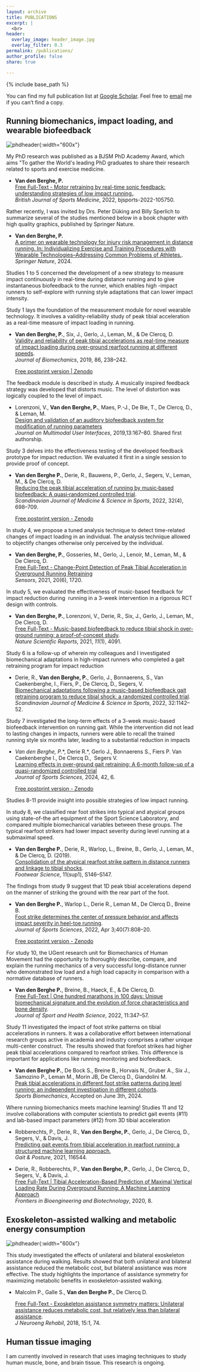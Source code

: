 ```yaml
---
layout: archive
title: PUBLICATIONS
excerpt: |
  <br>
header:
  overlay_image: header_image.jpg
  overlay_filter: 0.3
permalink: /publications/
author_profile: false
share: true

---
```


{% include base_path %}

You can find my full publication list at [Google Scholar‬](https://scholar.google.be/citations?hl=nl&user=sE7vYWcAAAAJ). Feel free to [email](mailto:pvandenberghe@mgb.org) me if you can’t find a copy.

## Running biomechanics, impact loading, and wearable biofeedback

![phdheader](/images/ESBimage.png){:width="600x"}

My PhD research was published as a BJSM PhD Academy Award, which aims "To gather the World's leading PhD graduates to share their research related to sports and exercise medicine.

- **Van den Berghe, P.** <br>
  [Free Full-Text - Motor retraining by real-time sonic feedback: understanding strategies of low impact running.](https://bjsm.bmj.com/content/bjsports/56/20/1196.full.pdf?ijkey=6Vv3uR75CwAYl52&keytype=ref). <br> *British Journal of Sports Medicine*, 2022, bjsports-2022-105750.

Rather recently, I was invited by Drs. Peter Düking and Billy Sperlich to summarize several of the studies mentioned below in a book chapter with high quality graphics, published by Springer Nature.

- **Van den Berghe, P.** <br>
  [A primer on wearable technology for injury risk management in distance running. In: Individualizing Exercise and Training Procedures with Wearable Technologies–Addressing Common Problems of Athletes.](https://doi.org/10.1007/978-3-031-45113-3). <br> *Springer Nature*, 2024.

Studies 1 to 5 concerned the development of a new strategy to measure impact continuously in real-time during distance running and to give instantaneous biofeedback to the runner, which enables high -impact runners to self-explore with running style adaptations that can lower impact intensity.

Study 1 lays the foundation of the measurement module for novel wearable technology. It involves a validity-reliability study of peak tibial acceleration as a real-time measure of impact loading in running.

- **Van den Berghe, P.**, Six, J., Gerlo, J., Leman, M., & De Clercq, D.<br>
  [Validity and reliability of peak tibial accelerations as real-time measure of impact loading during over-ground rearfoot running at different speeds](https://doi.org/10.1016/j.jbiomech.2019.01.039).<br> *Journal of Biomechanics*, 2019, 86, 238–242.
  
  [Free postprint version | Zenodo](https://zenodo.org/record/2581448)

The feedback module is described in study. A musically inspired feedback strategy was developed that distorts music. The level of distortion was logically coupled to the level of impact.

- Lorenzoni, V., **Van den Berghe, P.**, Maes, P.-J., De Bie, T., De Clercq, D., & Leman, M.<br>
  [Design and validation of an auditory biofeedback system for modification of running parameters](https://doi.org/10.1007/s12193-018-0283-1)<br> *Journal on Multimodal User Interfaces*, 2019,13:167–80. Shared first authorship.

Study 3 delves into the effectiveness testing of the developed feedback prototype for impact reduction. We evaluated it first in a single session to provide proof of concept.

- **Van den Berghe P.**, Derie, R., Bauwens, P., Gerlo, J., Segers, V., Leman, M., & De Clercq, D.<br>
  [Reducing the peak tibial acceleration of running by music‐based biofeedback: A quasi‐randomized controlled trial](https://doi.org/10.1111/sms.14123).<br> *Scandinavian Journal of Medicine & Science in Sports*, 2022, 32(4), 698–709.
  
  [Free postprint version - Zenodo](https://zenodo.org/record/7628341)

In study 4, we propose a tuned analysis technique to detect time-related changes of impact loading in an individual. The analysis technique allowed to objectify changes otherwise only perceived by the individual.

- **Van den Berghe, P.**, Gosseries, M., Gerlo, J., Lenoir, M., Leman, M., & De Clercq, D.<br>
  [Free Full-Text - Change-Point Detection of Peak Tibial Acceleration in Overground Running Retraining](https://doi.org/10.3390/s20061720) <br>*Sensors*, 2021, 20(6), 1720.

In study 5, we evaluated the effectiveness of music-based feedback for impact reduction during  running in a 3-week intervention in a rigorous RCT design with controls.

- **Van den Berghe, P.**, Lorenzoni, V., Derie, R., Six, J., Gerlo, J., Leman, M., De Clercq, D.<br>
  [Free Full-Text - Music-based biofeedback to reduce tibial shock in over-ground running: a proof-of-concept study](nature.com/articles/s41598-021-83538-w).<br> *Nature Scientific Reports*, 2021, *11*(1), 4091.

Study 6 is a follow-up of wherein my colleagues and I investigated biomechanical adaptations in high-impact runners who completed a gait retraining program for impact reduction

- Derie, R., **Van den Berghe, P.**, Gerlo, J., Bonnaerens, S., Van Caekenberghe, I., Fiers, P., De Clercq, D., Segers, V.<br>
  [Biomechanical adaptations following a music-based biofeedback gait retraining program to reduce tibial shock: a randomized controlled trial](https://doi.org/10.1111/sms.14162). <br>*Scandinavian Journal of Medicine & Science in Sports*, 2022, 32:1142–52.

Study 7 investigated the long-term effects of a 3-week music-based biofeedback intervention on running gait. While the intervention did not lead to lasting changes in impacts, runners were able to recall the trained running style six months later, leading to a substantial reduction in impacts

- **Van den Berghe, P*.**, Derie R.*, Gerlo J., Bonnaerens S., Fiers P. Van Caekenberghe I., De Clercq D.,  Segers V.<br>
  [Learning effects in over-ground gait retraining: A 6-month follow-up of a quasi-randomized controlled trial](https://doi.org/10.1080/02640414.2024.2323849) <br>*Journal of Sports Sciences*, 2024, 42, 6.
  
  [Free postprint version - Zenodo](https://zenodo.org/records/12122890?token=eyJhbGciOiJIUzUxMiJ9.eyJpZCI6ImQ5MmEzZDIyLTNkNzQtNDZmNC05MzVmLTA3ZjlmZTk1MzNlNSIsImRhdGEiOnt9LCJyYW5kb20iOiIxYzQ1ZjM2MjcyNjY2Yzc0ZTU5ZmNjMDA4MmJiMTk4MyJ9.G1pMMlg_Zsw-6-gxvso4xE627s_OtxtLSIOHz7p1sMob8w0ePzvDTkPXRrRai21z-VWGz9Oixg_OJoRvVXOfrg)

Studies 8-11 provide insight into possible strategies of low impact running.

In study 8, we classified rear foot strikes into typical and atypical groups using state-of-the art equipment of the Sport Science Laboratory, and compared multiple biomechanical variables between these groups. The typical rearfoot strikers had lower impact severity during level running at a submaximal speed. 

- **Van den Berghe P.**,  Derie, R., Warlop, L., Breine, B., Gerlo, J., Leman, M., & De Clercq, D. (2019).<br>
  [Consolidation of the atypical rearfoot strike pattern in distance runners and linkage to tibial shocks](https://doi.org/10.1080/19424280.2019.1606295). <br>*Footwear Science*, 11(sup1), S146–S147.

The findings from study 9 suggest that 1D peak tibial accelerations depend on the manner of striking the ground with the rear part of the foot.  

- **Van den Berghe P.**, Warlop L., Derie R., Leman M., De Clercq D., Breine B.<br>
  [Foot strike determines the center of pressure behavior and affects impact severity in heel-toe running](https://doi.org/10.1080/02640414.2021.2019991). <br>*Journal of Sports Sciences*, 2022, Apr 3;40(7):808–20.
  
  [Free postprint version - Zenodo](https://zenodo.org/record/7628254)

For study 10, the UGent research unit for Biomechanics of Human Movement had the opportunity to thoroughly describe, compare, and explain the running mechanics of a very successful long-distance runner who demonstrated low load and a high load capacity in comparison with a normative database of runners.

- **Van den Berghe P.**, Breine, B., Haeck, E., & De Clercq, D.<br>
  [Free Full-Text | One hundred marathons in 100 days: Unique biomechanical signature and the evolution of force characteristics and bone density](https://doi.org/10.1016/j.jshs.2021.03.009). <br>*Journal of Sport and Health Science*, 2022, 11:347–57.

Study 11 investigated the impact of foot strike patterns on tibial accelerations in runners. It was a collaborative effort between international research groups active in academia and industry comprises a rather unique multi-center construct.  The results showed that forefoot strikes had higher peak tibial accelerations compared to rearfoot strikes. This difference is important for applications like running monitoring and biofeedback.

- **Van den Berghe P.**, De Bock S., Breine B., Horvais N., Gruber A., Six J., Samozino P., Leman M., Morin JB, De Clercq D., Giandolini M.<br>
  [Peak tibial accelerations in different foot strike patterns during level running: an independent investigation in different cohorts](https://doi.org/10.1016/j.jshs.2021.03.009). <br>*Sports Biomechanics*, Accepted on June 3th, 2024.

Where running biomechanics meets machine learning! Studies 11 and 12 involve collaborations with computer scientists to predict gait events (#11) and lab-based impact parameters (#12) from 3D tibial acceleration

- Robberechts, P., Derie, R., **Van den Berghe, P.**, Gerlo, J., De Clercq, D., Segers, V., & Davis, J.<br>
  [Predicting gait events from tibial acceleration in rearfoot running: a structured machine learning approach.](https://doi.org/10.1016/j.gaitpost.2020.10.035) <br>*Gait & Posture*, 2021, 116544.

- Derie, R., Robberechts, P., **Van den Berghe, P.**, Gerlo, J., De Clercq, D., Segers, V., & Davis, J.<br>
  [Free Full-Text | Tibial Acceleration-Based Prediction of Maximal Vertical Loading Rate During Overground Running: A Machine Learning Approach](https://doi.org/10.3389/fbioe.2020.00033) <br>*Frontiers in Bioengineering and Biotechnology*, 2020, 8.

## Exoskeleton-assisted walking and metabolic energy consumption

![phdheader](/images/exowalking.png){:width="600x"}

This study investigated the effects of unilateral and bilateral exoskeleton assistance during walking. Results showed that both unilateral and bilateral assistance reduced the metabolic cost, but bilateral assistance was more effective.  The study highlights the importance of assistance symmetry for maximizing metabolic benefits in exoskeleton-assisted walking. 

- Malcolm P., Galle S., **Van den Berghe P.**, De Clercq D. <br>
  
  [Free Full-Text - Exoskeleton assistance symmetry matters: Unilateral assistance reduces metabolic cost, but relatively less than bilateral assistance](https://doi.org/10.1186/s12984-018-0381-z). <br> *J Neuroeng Rehabil*, 2018, 15:1, 74. 

## Human tissue imaging

I am currently involved in research that uses imaging techniques to study human muscle, bone, and brain tissue. This research is ongoing.

